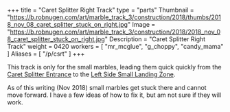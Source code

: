 +++
title = "Caret Splitter Right Track"
type = "parts"
Thumbnail = "https://b.robnugen.com/art/marble_track_3/construction/2018/thumbs/2018_nov_08_caret_splitter_stuck_on_right.jpg"
Image = "https://b.robnugen.com/art/marble_track_3/construction/2018/2018_nov_08_caret_splitter_stuck_on_right.jpg"
Description = "Caret Splitter Right Track"
weight = 0420
workers = [
    "mr_mcglue",
    "g_choppy",
    "candy_mama"
]
Aliases = [
    "/p/csrt"
]
+++

This track is only for the small marbles, leading them quick quickly from the [Caret Splitter Entrance](/p/cs) to the [Left Side Small Landing Zone](/p/lsslz).

As of this writing (Nov 2018) small marbles get stuck there and cannot move forward.  I have a few ideas of how to fix it, but am not sure if they will work.